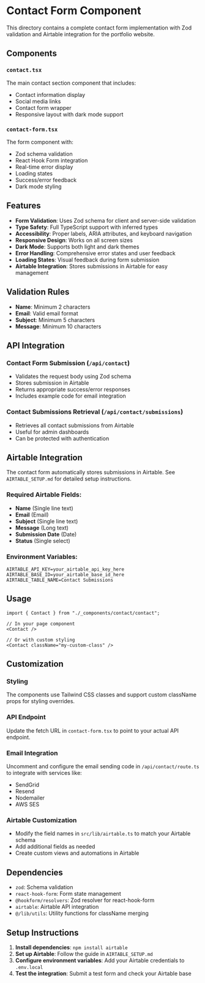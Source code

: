 # Contact Form Component

This directory contains a complete contact form implementation with Zod validation and Airtable integration for the portfolio website.

## Components

### `contact.tsx`
The main contact section component that includes:
- Contact information display
- Social media links
- Contact form wrapper
- Responsive layout with dark mode support

### `contact-form.tsx`
The form component with:
- Zod schema validation
- React Hook Form integration
- Real-time error display
- Loading states
- Success/error feedback
- Dark mode styling

## Features

- **Form Validation**: Uses Zod schema for client and server-side validation
- **Type Safety**: Full TypeScript support with inferred types
- **Accessibility**: Proper labels, ARIA attributes, and keyboard navigation
- **Responsive Design**: Works on all screen sizes
- **Dark Mode**: Supports both light and dark themes
- **Error Handling**: Comprehensive error states and user feedback
- **Loading States**: Visual feedback during form submission
- **Airtable Integration**: Stores submissions in Airtable for easy management

## Validation Rules

- **Name**: Minimum 2 characters
- **Email**: Valid email format
- **Subject**: Minimum 5 characters
- **Message**: Minimum 10 characters

## API Integration

### Contact Form Submission (`/api/contact`)
- Validates the request body using Zod schema
- Stores submission in Airtable
- Returns appropriate success/error responses
- Includes example code for email integration

### Contact Submissions Retrieval (`/api/contact/submissions`)
- Retrieves all contact submissions from Airtable
- Useful for admin dashboards
- Can be protected with authentication

## Airtable Integration

The contact form automatically stores submissions in Airtable. See `AIRTABLE_SETUP.md` for detailed setup instructions.

### Required Airtable Fields:
- **Name** (Single line text)
- **Email** (Email)
- **Subject** (Single line text)
- **Message** (Long text)
- **Submission Date** (Date)
- **Status** (Single select)

### Environment Variables:
```env
AIRTABLE_API_KEY=your_airtable_api_key_here
AIRTABLE_BASE_ID=your_airtable_base_id_here
AIRTABLE_TABLE_NAME=Contact Submissions
```

## Usage

```tsx
import { Contact } from "./_components/contact/contact";

// In your page component
<Contact />

// Or with custom styling
<Contact className="my-custom-class" />
```

## Customization

### Styling
The components use Tailwind CSS classes and support custom className props for styling overrides.

### API Endpoint
Update the fetch URL in `contact-form.tsx` to point to your actual API endpoint.

### Email Integration
Uncomment and configure the email sending code in `/api/contact/route.ts` to integrate with services like:
- SendGrid
- Resend
- Nodemailer
- AWS SES

### Airtable Customization
- Modify the field names in `src/lib/airtable.ts` to match your Airtable schema
- Add additional fields as needed
- Create custom views and automations in Airtable

## Dependencies

- `zod`: Schema validation
- `react-hook-form`: Form state management
- `@hookform/resolvers`: Zod resolver for react-hook-form
- `airtable`: Airtable API integration
- `@/lib/utils`: Utility functions for className merging

## Setup Instructions

1. **Install dependencies**: `npm install airtable`
2. **Set up Airtable**: Follow the guide in `AIRTABLE_SETUP.md`
3. **Configure environment variables**: Add your Airtable credentials to `.env.local`
4. **Test the integration**: Submit a test form and check your Airtable base 